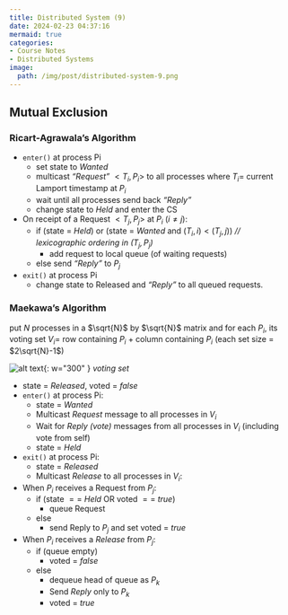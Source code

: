 ```yaml
---
title: Distributed System (9)
date: 2024-02-23 04:37:16
mermaid: true
categories:
- Course Notes
- Distributed Systems
image:
  path: /img/post/distributed-system-9.png
---
```


## Mutual Exclusion

### Ricart-Agrawala’s Algorithm

- `enter()` at process Pi
  - set state to *Wanted*
  - multicast *“Request”* $<T_i, P_i>$ to all processes
    where $T_i =$ current Lamport timestamp at $P_i$
  - wait until all processes send back *“Reply”*
  - change state to *Held* and enter the CS
- On receipt of a Request $<T_j, P_j>$ at $P_i$ ($i \ne j$):
  - if (state = *Held*) or (state = *Wanted* and $(T_i, i) < (T_j, j)$) *// lexicographic ordering in $(T_j, P_j)$*
    - add request to local queue (of waiting requests)
  - else send *“Reply”* to $P_j$
- `exit()` at process Pi
  - change state to Released and *“Reply”* to all queued requests.

### Maekawa’s Algorithm

put $N$ processes in a $\sqrt{N}$ by $\sqrt{N}$ matrix and for each $P_i$, its voting set $V_i =$ row containing $P_i$ + column containing $P_i$ (each set size = $2\sqrt{N}-1$)

![alt text](/img/post/distributed-system-9.png){: w="300" }
_voting set_

- state = *Released*, voted = *false*
- `enter()` at process Pi:
  - state = *Wanted*
  - Multicast *Request* message to all processes in $V_i$
  - Wait for *Reply (vote)* messages from all processes in $V_i$ (including vote from self)
  - state = *Held*
- `exit()` at process Pi:
  - state = *Released*
  - Multicast *Release* to all processes in $V_i$:
- When $P_i$ receives a Request from $P_j$:
  - if (state $==$ *Held* OR voted $==$ *true*)
    - queue Request
  - else
    - send Reply to $P_j$ and set voted $=$ *true*
- When $P_i$ receives a *Release* from $P_j$:
  - if (queue empty)
    - voted $=$ *false*
  - else
    - dequeue head of queue as $P_k$
    - Send *Reply* only to $P_k$
    - voted = *true*